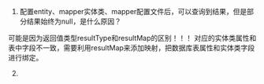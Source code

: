 1. 配置entity、mapper实体类、mapper配置文件后，可以查询到结果，但是部分结果始终为null，是什么原因？

可能是因为返回值类型resultType和resultMap的区别！！！ 对应的实体类属性和表中字段不一致，需要利用resultMap来添加映射，把数据库表属性和实体类字段进行绑定。

2. 